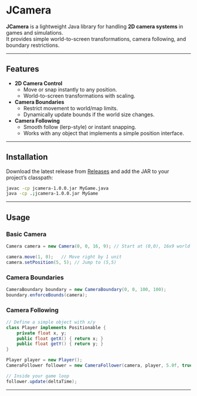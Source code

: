 # JCamera

**JCamera** is a lightweight Java library for handling **2D camera systems** in games and simulations.  
It provides simple world-to-screen transformations, camera following, and boundary restrictions.

---

## Features

- **2D Camera Control**
    - Move or snap instantly to any position.
    - World-to-screen transformations with scaling.
- **Camera Boundaries**
    - Restrict movement to world/map limits.
    - Dynamically update bounds if the world size changes.
- **Camera Following**
    - Smooth follow (lerp-style) or instant snapping.
    - Works with any object that implements a simple position interface.

---

## Installation

Download the latest release from [Releases](../../releases) and add the JAR to your project’s classpath:

```bash
javac -cp jcamera-1.0.0.jar MyGame.java
java -cp .;jcamera-1.0.0.jar MyGame
```

---

## Usage

### Basic Camera
```java
Camera camera = new Camera(0, 0, 16, 9); // Start at (0,0), 16x9 world units

camera.move(1, 0);   // Move right by 1 unit
camera.setPosition(5, 5); // Jump to (5,5)
```

### Camera Boundaries
```java
CameraBoundary boundary = new CameraBoundary(0, 0, 100, 100);
boundary.enforceBounds(camera);
```

### Camera Following
```java
// Define a simple object with x/y
class Player implements Positionable {
    private float x, y;
    public float getX() { return x; }
    public float getY() { return y; }
}

Player player = new Player();
CameraFollower follower = new CameraFollower(camera, player, 5.0f, true);

// Inside your game loop
follower.update(deltaTime);
```

---
